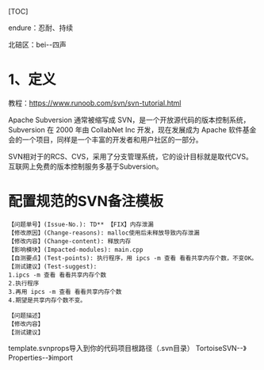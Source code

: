 [TOC]

endure：忍耐、持续

北碚区：bei--四声


# 1、定义
教程：https://www.runoob.com/svn/svn-tutorial.html

Apache Subversion 通常被缩写成 SVN，是一个开放源代码的版本控制系统，Subversion 在 2000 年由 CollabNet Inc 开发，现在发展成为 Apache 软件基金会的一个项目，同样是一个丰富的开发者和用户社区的一部分。

SVN相对于的RCS、CVS，采用了分支管理系统，它的设计目标就是取代CVS。互联网上免费的版本控制服务多基于Subversion。



# 配置规范的SVN备注模板
```
【问题单号】(Issue-No.): TD** 【FIX】内存泄漏
【修改原因】(Change-reasons): malloc使用后未释放导致内存泄漏
【修改内容】(Change-content): 释放内存
【影响模块】(Impacted-modules): main.cpp
【自测要点】(Test-points): 执行程序，用 ipcs -m 查看 看看共享内存个数，不变OK。
【测试建议】(Test-suggest): 
1.ipcs -m 查看 看看共享内存个数
2.执行程序
3.再用 ipcs -m 查看 看看共享内存个数
4.期望是共享内存个数不变。

【问题描述】
【修改内容】 
【测试建议】
```
template.svnprops导入到你的代码项目根路径（.svn目录）
TortoiseSVN--》Properties--》import






